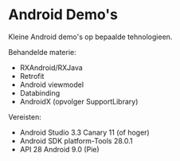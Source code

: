 # Android Demo's
Kleine Android demo's op bepaalde tehnologieen.

Behandelde materie:
- RXAndroid/RXJava
- Retrofit
- Android viewmodel
- Databinding
- AndroidX (opvolger SupportLibrary)


Vereisten:
- Android Studio 3.3 Canary 11 (of hoger)
- Android SDK platform-Tools 28.0.1
- API 28 Android 9.0 (Pie)


